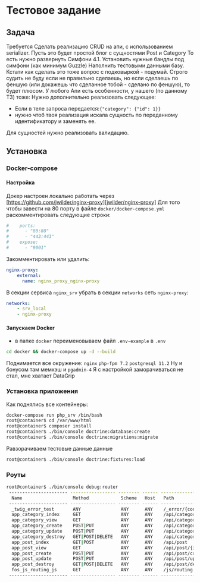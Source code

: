 # Тестовое задание

## Задача
Требуется 
Сделать реализацию CRUD на апи, с использованием serializer.
Пусть это будет простой блог с сущностями Post и Category
То есть нужно развернуть Симфони 4.1. Установить нужные бандлы под симфони (как минимум Guzzle)
Наполнить тестовыми данными базу. Кстати как сделать это тоже вопрос с подковыркой - подумай. Строго судить не буду если не правильно сделаешь, но если сделаешь по феншую (или докажешь что сделанное тобой - сделано по феншую), то будет плюсом.
У любого Апи есть особенности, у нашего (по данному ТЗ) тоже:
Нужно дополнительно реализовать следующее:

- Если в теле запроса передается:`{"category": {"id": 1}}`
- нужно чтоб твоя реализация искала сущность по переданному идентификатору и заменять ее.

Для сущностей нужно реализовать валидацию. 

## Установка

### Docker-compose

#### Настройка
Докер настроен локально работать через [https://github.com/jwilder/nginx-proxy][jwilder/nginx-proxy]
Для того чтобы завести на 80 порту в файле `docker/docker-compose.yml` раскомментировать следующие строки: 

```yml
#    ports:
#      - "80:80"
#      - "443:443"
#    expose:
#      - "9001"

```
Закомментировать или удалить:
```yml
nginx-proxy:
    external:
      name: nginx_proxy_nginx-proxy
```

В секции сервиса `nginx_srv` убрать в секции `networks` сеть `nginx-proxy`:

```yml
networks:
    - srv_local
    - nginx-proxy
```

#### Запускаем Docker
- в папке `docker` переименовываем файл `.env-example` в `.env`
```bash
cd docker && docker-compose up -d --build
```

Поднимается все окружение: `nginx` `php-fpm 7.2` `postgresql 11.2` 
Ну и бонусом там мемкэш и `pgadmin-4` Я с настройкой заморачиваться не стал, мне хватает DataGrip

### Установка приложения

Как поднялись все контейнеры:

```bash
docker-compose run php_srv /bin/bash
root@container$ cd /var/www/html
root@container$ composer install
root@container$ ./bin/console doctrine:database:create
root@container$ ./bin/console doctrine:migrations:migrate
```

Равзорачиваем тестовые данные данные
```bash
root@container$ ./bin/console doctrine:fixtures:load
```

### Роуты

```bash
root@container$ ./bin/console debug:router
 ---------------------- ----------------- -------- ------ ---------------------------- 
  Name                   Method            Scheme   Host   Path                        
 ---------------------- ----------------- -------- ------ ---------------------------- 
  _twig_error_test       ANY               ANY      ANY    /_error/{code}.{_format}    
  app_category_index     GET               ANY      ANY    /api/category               
  app_category_view      GET               ANY      ANY    /api/category/{id}          
  app_category_create    POST|PUT          ANY      ANY    /api/category/create        
  app_category_update    POST|PUT          ANY      ANY    /api/category/update/{id}   
  app_category_destroy   GET|POST|DELETE   ANY      ANY    /api/category/destroy/{id}  
  app_post_index         GET|POST          ANY      ANY    /api/post                   
  app_post_view          GET               ANY      ANY    /api/post/{id}              
  app_post_create        POST|PUT          ANY      ANY    /api/post/create            
  app_post_update        POST|PUT          ANY      ANY    /api/post/update/{id}       
  app_post_destroy       GET|POST|DELETE   ANY      ANY    /api/post/destroy/{id}      
  fos_js_routing_js      GET               ANY      ANY    /js/routing.{_format}       
 ---------------------- ----------------- -------- ------ ---------------------------- 
```

[jwilder/nginx-proxy]: https://github.com/jwilder/nginx-proxy